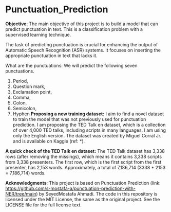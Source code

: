 # Punctuation_Prediction
**Objective**:
The main objective of this project is to build a model that can predict punctuation in text. This is a classification problem with a supervised learning technique. 

The task of predicting punctuation is crucial for enhancing the output of Automatic Speech Recognition (ASR) systems. It focuses on inserting the appropriate punctuation in text that lacks it.
 
What are the punctuations: We will predict the following seven punctuations.
1. Period, 
2. Question mark, 
3. Exclamation point, 
4. Comma, 
5. Colon,
6. Semicolon,
7. Hyphen 
**Proposing a new training dataset:**
I aim to find a novel dataset to train the model that was not previously used for punctuation prediction. I am proposing the TED Talk en dataset, which is a collection of over 4,000 TED talks, including scripts in many languages. I am using only the English version. The dataset was created by Miguel Corral Jr. and is available on Kaggle (ref: *). 

**A quick check of the TED Talk en dataset:**
The TED Talk dataset has 3,338 rows (after removing the missings), which means it contains 3,338 scripts from 3,338 presenters. 
The first row, which is the first script from the first presenter, has 2,153 words. 
Approximately, a total of 7,186,714 (3338 * 2153 = 7,186,714) words.

**Acknowledgments**:
This project is based on Punctuation Prediction (link: https://github.com/s-mostafa-a/punctuation-prediction-with-NER/tree/main) by SeyedMostafa Ahmadi. The code in this repository is licensed under the MIT License, the same as the original project. See the LICENSE file for the full license text.
